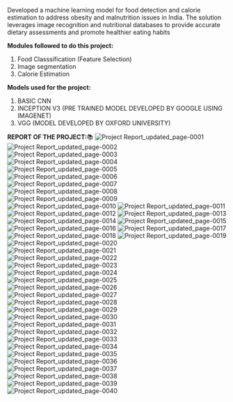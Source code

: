 Developed a machine learning model for food detection and calorie estimation to address obesity and malnutrition issues in India. The solution leverages image recognition and nutritional databases to provide accurate dietary assessments and promote healthier eating habits

**Modules followed to do this project:**
1. Food Classsification (Feature Selection)
2. Image segmentation
3. Calorie Estimation

**Models used for the project:**
1. BASIC CNN
2. INCEPTION V3 (PRE TRAINED MODEL DEVELOPED BY GOOGLE USING IMAGENET)
3. VGG (MODEL DEVELOPED BY OXFORD UNIVERSITY)

**REPORT OF THE PROJECT:**📚
![Project Report_updated_page-0001](https://github.com/user-attachments/assets/d4977006-6e76-4bbd-a9c8-8575c2f5470e)
![Project Report_updated_page-0002](https://github.com/user-attachments/assets/1bd10e0c-63ad-46a4-b484-c824f93b9d74)
![Project Report_updated_page-0003](https://github.com/user-attachments/assets/433912e8-67a7-4622-b852-df7cd9fedba8)
![Project Report_updated_page-0004](https://github.com/user-attachments/assets/fd974657-ec80-49ec-a68c-1b2aaf2cba9d)
![Project Report_updated_page-0005](https://github.com/user-attachments/assets/97fcce6d-214e-4e30-8a94-0108b4a63eba)
![Project Report_updated_page-0006](https://github.com/user-attachments/assets/55078627-4296-4810-8545-2f01131b0b76)
![Project Report_updated_page-0007](https://github.com/user-attachments/assets/7a234018-d7d5-4d95-9469-166d1155cd38)
![Project Report_updated_page-0008](https://github.com/user-attachments/assets/5ae8134b-b305-44f9-ab8f-b18d18571341)
![Project Report_updated_page-0009](https://github.com/user-attachments/assets/772cacfa-fcfc-421e-b920-ca1668307473)
![Project Report_updated_page-0010](https://github.com/user-attachments/assets/4874c72a-d324-4414-b464-d559f403f8cb)
![Project Report_updated_page-0011](https://github.com/user-attachments/assets/7bf094de-830b-47f6-ae3e-e5cfcb75d1e7)
![Project Report_updated_page-0012](https://github.com/user-attachments/assets/2f7bb414-e003-4a8c-8e89-5977d3b0da0c)
![Project Report_updated_page-0013](https://github.com/user-attachments/assets/33abdc84-8ebc-4de4-8231-91c994902683)
![Project Report_updated_page-0014](https://github.com/user-attachments/assets/c054a63f-adab-4801-af05-5d29d230ce78)
![Project Report_updated_page-0015](https://github.com/user-attachments/assets/061be954-551b-4e0d-95bc-57e26a03dfc7)
![Project Report_updated_page-0016](https://github.com/user-attachments/assets/ab1eeb98-0aaf-4efb-b01c-cbd475d0066f)
![Project Report_updated_page-0017](https://github.com/user-attachments/assets/ebbe5dcd-942e-45b3-b877-bb347f60ecfe)
![Project Report_updated_page-0018](https://github.com/user-attachments/assets/5a4fe41e-d001-4c99-a2b5-f49055a7c119)
![Project Report_updated_page-0019](https://github.com/user-attachments/assets/c095ed16-58e9-47b4-9f9e-0813225bf252)
![Project Report_updated_page-0020](https://github.com/user-attachments/assets/15caf316-dd98-4287-ab15-9aa00926c6bd)
![Project Report_updated_page-0021](https://github.com/user-attachments/assets/48771364-5dfd-4218-b53e-428387ed0b04)
![Project Report_updated_page-0022](https://github.com/user-attachments/assets/72ee07db-e0a6-4223-8df6-5e1ba76b34af)
![Project Report_updated_page-0023](https://github.com/user-attachments/assets/ab456e1b-ef28-49a1-bc60-ad7003956265)
![Project Report_updated_page-0024](https://github.com/user-attachments/assets/a5c8542b-381e-4812-a1de-686a43745f06)
![Project Report_updated_page-0025](https://github.com/user-attachments/assets/cbf94744-7bc1-4bfc-b7e7-345ae219b16f)
![Project Report_updated_page-0026](https://github.com/user-attachments/assets/5f26792b-f6ff-447c-9d18-615f0472170f)
![Project Report_updated_page-0027](https://github.com/user-attachments/assets/5d842cab-f745-4860-a409-a2ac7ddf6296)
![Project Report_updated_page-0028](https://github.com/user-attachments/assets/d5f0c968-2974-450e-ad31-f5cf42380f19)
![Project Report_updated_page-0029](https://github.com/user-attachments/assets/78425a88-77b8-4d34-8e8c-555b4495257b)
![Project Report_updated_page-0030](https://github.com/user-attachments/assets/bd63d3f9-74f2-4269-ba5a-8ee9b2b12890)
![Project Report_updated_page-0031](https://github.com/user-attachments/assets/233290dd-7ec4-449b-bd1a-feb6842df8ec)
![Project Report_updated_page-0032](https://github.com/user-attachments/assets/1b70740e-7aaa-40ca-af1a-ecf1c71af81b)
![Project Report_updated_page-0033](https://github.com/user-attachments/assets/1d6a4ca0-9cad-4ecb-ad12-0bad5e3e4e0e)
![Project Report_updated_page-0034](https://github.com/user-attachments/assets/ae18addd-f855-4a23-88a0-dd3b546747cd)
![Project Report_updated_page-0035](https://github.com/user-attachments/assets/4453d007-2b85-4976-af33-9d69015ccbd6)
![Project Report_updated_page-0036](https://github.com/user-attachments/assets/0d00807d-de8d-4fcb-816b-c9f65e7ec06b)
![Project Report_updated_page-0037](https://github.com/user-attachments/assets/3ef313df-e2e8-4e6b-bf05-adcc71aec4f0)
![Project Report_updated_page-0038](https://github.com/user-attachments/assets/fcfb035c-52ed-48a2-af04-df3df0e2c025)
![Project Report_updated_page-0039](https://github.com/user-attachments/assets/3cc2553d-e1e3-4716-843b-e00e0858b315)
![Project Report_updated_page-0040](https://github.com/user-attachments/assets/313bc9d4-4cc3-4dfd-82f0-cedb12f0879d)

